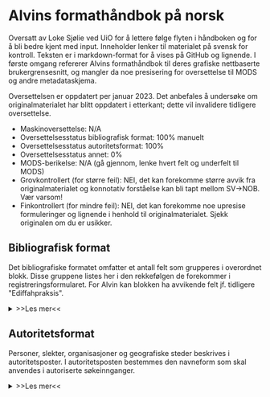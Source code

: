 # Alvins formathåndbok på norsk
Oversatt av Loke Sjølie ved UiO for å lettere følge flyten i håndboken og for å bli bedre kjent med input. Inneholder lenker til materialet på svensk for kontroll. Teksten er i markdown-format for å vises på GitHub og lignende. I første omgang refererer Alvins formathåndbok til deres grafiske nettbaserte brukergrensesnitt, og mangler da noe presisering for oversettelse til MODS og andre metadataskjema.

Oversettelsen er oppdatert per januar 2023. Det anbefales å undersøke om originalmaterialet har blitt oppdatert i etterkant; dette vil invalidere tidligere oversettelse.

- Maskinoversettelse: N/A
- Oversettelsesstatus bibliografisk format: 100% manuelt
- Oversettelsesstatus autoritetsformat: 100%
- Oversettelsesstatus annet: 0%
- MODS-berikelse: N/A (gå gjennom, lenke hvert felt og underfelt til MODS)
- Grovkontrollert (for større feil): NEI, det kan forekomme større avvik fra originalmaterialet og konnotativ forståelse kan bli tapt mellom SV->NOB. Vær varsom!
- Finkontrollert (for mindre feil): NEI, det kan forekomme noe upresise formuleringer og lignende i henhold til originalmaterialet. Sjekk originalen om du er usikker.

## Bibliografisk format
Det bibliografiske formatet omfatter et antall felt som grupperes i overordnet blokk. Disse gruppene listes her i den rekkefølgen de forekommer i registreringsformularet. For Alvin kan blokken ha avvikende felt jf. tidligere "Ediffahpraksis".

<details><summary>>>Les mer<<</summary>

  ### [Ressurstype](https://wiki.epc.ub.uu.se/display/alvininfo/Resurstyp)
  Definisjon: angir egenkaper og generell type av innhold for ressursen. Ressurstype er et obligatorisk element i Alvin, og må *alltid* velges før en ny post kan opprettes. Ressurstypen gjelder for originalversjonen av et objekt. **For digitaliserte versjoner refererer ressurstypen til den analoge originalen**.

  <details><summary>>>Les mer<<</summary>
  I Alvin anvendes det et kontrollert vokabular for å beskrive ressurstyper. Dette er hentet fra MODS:
  - Bok/manuskript (tekst): ressurs som er tekstbasert
  - Kart: kartografisk materiale, herunder to- eller tredimensjonale kart, atlas, globuser, digitale kart, og andre kartografiske objekter
  - Musikaler: trykk eller manuskript (tekst) som inneholder notert musikk
  - Lyd (audio): opptak der lyd registreres på mekanisk eller elektrisk (digital) måte slik at lyden kan spilles av, herunder musikk og tale
  - Bilde: todimensjonale bilder
  - Video: opptak av bevegende bilder, med eller uten audio
  - Gjenstand: tredimensjonelle gjenstander, enten kunstige/menneskapte (skulpturer, mynter, klær) eller naturlige
  - Programvare: elektroniske ressurser som ikke faller under noen annen ressurstype, herunder programvare, nettsider, databaser eller numeriske data
  - Blandet innhold: samlinger av ressurser som inneholder en blanding av øvrige ressurstyper

  I tillegg finnes det i Alvin en særskilt ressurstype:
  - Arkiv: består av "handlinger" som "efter hand uppkommit" hos en institusjon eller person som følge av deres virksomhet

  Attributter
  - Manuskript: en ressurs som er hånd- eller maskinskrevet
  - Samling: en post som beskriver flere ulike objekter, for eksempel en bildesamling
  </details>

  ### [Tittel / alternativ tittel](https://wiki.epc.ub.uu.se/pages/viewpage.action?pageId=27462059)
  Definisjon: ord, frase(r), tegn eller gruppe av tegn som navngir objektet eller det verk som dette inneholder. Mapping: MODS - titleInfo, MARC - 20X-24X.

  <details><summary>>>Les mer<<</summary>
    
  #### Felt - Hovedtittel
  **Hovedtittel** refererer til det foretrukne navnet på et objekt, og er navnet som normalt sett anvendes når ressursen siteres. Hovedtittel kan være hentet fra selve ressursen (tittelside, omslag, etc) eller fra andre referansekilder. Hovedtittel er et obligatorisk element i Alvin, og må *alltid* velges før en ny post kan opprettes. Tittel angis etter RDA 2.3 Tittel, RDA 6.2 Verkets tittel. Valgfri skriftform kan anvendes i Alvin. Om tittelen angis med annen skriftform enn det latinske alfabet anbefales det å lette til romanisert alternativ tittel i posten. Det er også mulig å angi en annen leseretning (visning) for høyre-til-venstre-skrift.

  Konstruerte titler: om ressursen ikke har noen tittel, og tittel ikke kan finnes i andre kilder, konstrueres en kort tittel som beskriver gjenstanden:

  1. Ressursens natur (eksempelvis kart, manuskript, dagbok, etc), **eller**
  2. Ressursens emne (eksempelvis navn på personer, institusjoner, hendelser, etc), **eller**
  3. En kombinasjon av 1 og 2

  Samme skrifttype/språk som angis som [Katalogiseringsspråk](https://wiki.epc.ub.uu.se/pages/viewpage.action?pageId=27462128) for posten skal anvendes i disse tilfellene. Dersom ressursen er av en type som normalt *ikke* bærer identifiserende informasjon, skal tittelen ikke settes i klammer og ingen note skal lages om at tittelen er konstruert. Ved særskilt ønske kan i andre tilfeller en allmenn note legges inn slik: Tittel konstruert (Titel konstruerad, Title constructed)

  For arkiv legges "arkivbildarens" (e.g. personen som har laget arkivet) navn ved, eksempelvis Georg Adlersparres arkiv.

  Titler i manuskript kan konstrueres etter modellen *Institusjon. Manuskript. Signum ((hylle)signatur) om intet annet alternativ foretrekkes.* Eksempel: Uppsala universitetsbibliotek. Handskrift. Gr. 21

  #### Felt - Undertittel
  **Undertittel** refererer til tillegg til eller nærmere definisjon av hovedtittelen. Del- og deltitler kan uttrykkes direkte i undertittelfeltet. Eksempel: Ihreska handskriftssamlingen i Uppsala universitets bibliotek (*hovedtittel*) D. 2, Kommenterande katalog (*undertittel*)

  #### Felt - Alternativ tittel
  Det er mulig å angi deler eller deltitler i feltet [Del](https://wiki.epc.ub.uu.se/display/alvininfo/Del). Foretrukket ved mer komplekse nummereringer.

  #### Attributter
  Type av alternativ tittel angis alltid:
  - Alternativ: andre alternative versjoner enn nedstående
  - Forkortet: forkortet versjon av tittelen
  - Uniform: enhetlig tittel for verk som forekommer med flere ulike titler
  - Oversatt: oversettelse eller transkripsjon av tittelen

</details>
  
### [Plassering](https://wiki.epc.ub.uu.se/display/alvininfo/Placering)
Definisjon: angir ressursens fysiske plassering (institusjon, samling, hyllesignatur). Mapping: MODS - location/physicalLocation/holdingSimple, MARC - 841-88X.

<details><summary>>>Les mer<<</summary>

  #### Felt - Avdeling/enhet
  Den institusjonen eller enheten som holder ressursen. **Velges fra en kontrollert liste i Alvin**.

  #### Felt - Samling
  Spesifikk samling som ressursen inngår i. **Velges fra en kontrollert liste i Alvin som legges opp lokalt for hver institusjon**.

  #### Felt - "Sigel" (???)
  Kode/sigel i Libris ihht [Biblioteksdatabasen](http://biblioteksdatabasen.libris.kb.se/). Velges fra en kontrollert liste i Alvins om legges opp lokalt for hver institushon. Anvendes for å angi plassering til motsvarende eksemplar om en post i Alvin lenkes til motsvarende post i Libris.

  #### Felt - Plassering
  Spesifikt lokale eller enhet der ressursen er plassert. Fritekst.

  #### Felt - Hyllesignatur (Signum)
  Hyllesignatur eller annen spesifikk kode som identifiserer eksemplaret av ressursen.

  #### Felt - Tidligere hyllesignatur
  Se felt for hyllesignatur. Dette er for tidligere slike. Om flere tidligere signaturer finnes angis disse med kommategn mellom; Copernicana 1, Gr. 21.

  #### Note (anmerkning)
  Ytterlige opplysninger om eksemplaret som ikke rommes i øvrige felt.
</details>

### [Språk](https://wiki.epc.ub.uu.se/pages/viewpage.action?pageId=27462120)
Definisjon: språket for innholdet (teksten) i ressursen. Mapping: MODS - language, MARC - 008 35-37, 041.

<details><summary>>>Les mer<<</summary>
Velges fra en kontrollert liste i Alvin som bygger på koder for språk, som sett i Library of Congress MARC code list for languages, som i sin tur baseres på ISO 639-2 (Codes for the representation on Names of Languages, Part 2 : Alpha-3 Code). Libris-definerte tillegg gjelder for urdansk, lavtysk, og ursvensk (se Alvin ved behov).

Flere språk kan angis om ressursen inneholder tekst på flere språk.

For ikke-språklig materale finnes det en særskilt kode (zxx), denne **anvendes normalt sett ikke i Alvin**. Lag en språknote (i notefeltet med type "språk") om den redegjør for noe som ikke fremgår av språkkodene.
</details>

### [Katalogiseringsspråk](https://wiki.epc.ub.uu.se/pages/viewpage.action?pageId=27462128)
Definisjon: språket som anvendes for å beskrive ressursen i katalogposten *i Alvin* (herunder konstruerte titler, noter, beskrivelser o.l.). Mapping: MODS - recordInfo/languageOfCataloging, MARC - 040b.

<details><summary>>>Les mer<<</summary>
  
  Velges fra en kontrollert liste i Alvin som bygger på koder for språk, som sett i Library of Congress MARC code list for languages, som i sin tur baseres på ISO 639-2 (Codes for the representation on Names of Languages, Part 2 : Alpha-3 Code). Libris-definerte tillegg gjelder for urdansk, lavtysk, og ursvensk (se Alvin ved behov).

  Katalogiseringsspråk kan anvendes for å identifisere poster med beskrivelser på ulike språk i "tilpassede" grensesnitt til Alvin.
</details>

### [Person](https://wiki.epc.ub.uu.se/display/alvininfo/Person)
Definisjon: En person som på noe vis er assosiert med ressursen. Mapping: MODS - name/@type="personal", MARC - 100, 700

<details><summary>>>Les mer<<</summary>

  #### Felt - Navn
  Definisjon: en person som på noe vis er assosiert med ressursen. Mapping: MODS - name/@type="personal", MARC - 100, 700.

  Velges fra autoritetsposter i Alvin ved å begynne å skrive navnet i feltet. Velg da riktig person. Dersom personen mangler autoritetspost **må den først legges inn** i Alvin.

  #### Felt - Rolle
  Definisjon: relasjonen (rollen personen har/hadde) mellom personen og ressursen. Mapping: MODS - name/role, MARC - 100e, 700e.

  Velges fra en kontrollert liste i Alvin som hovedsakelig er hentet fra Library of Congress MARC Code List for Relators. Én person kan gis flere roller, og hver person må ha minst én rolle. Dersom spesifikk rolle er utilgjengelig, velges rollen "annen" (SV: "annan").
</details>

### [Organisasjon](https://wiki.epc.ub.uu.se/display/alvininfo/Organisation)
Definisjon: en organisasjon (institusjon) som på ett eller annet vis er assosiert med ressursen. Mapping: MODS - name/@type="corporate", MARC - 110, 710.

<details><summary>>>Les mer<<</summary>

  #### Felt - Navn
  Definisjon: Navnet på en organisasjon (institusjon). Mapping: MODS - name/@type="corporate", MARC - 110, 710.

  Velges fra autoritetsposter i Alvin ved å begynne å skrive navnet i felt. Velg da riktig organisasjon. Dersom organisasjonen mangler autoritetspost **må den først legges inn** i Alvin.

  #### Felt - Rolle
  Definisjon: rollen organisasjonen innehar i relasjon til ressursen. Mapping: MODS - name/role, MARC - 110e, 710e.

  Velges fra en kontrollert liste i Alvin som hovedsakelig er hentet fra Library of Congress MARC Code List for Relators. Én organisasjon kan gis flere roller, og hver organisasjon må ha minst én rolle. Dersom spesifikk rolle er utilgjengelig, velges rollen "annen" (SV: "annan").
</details>

### [Matematiske data (kart)](https://wiki.epc.ub.uu.se/display/alvininfo/Matematiska+data)
Definisjon: matematiske data assosiert med kartografisk materiale. Mapping: MODS - subject/cartographics, MARC - 255.

<details><summary>>>Les mer<<</summary>
  
  #### Felt - Skala
  Definisjon: informasjon om skala, forholdet mellom den reelle størrelsen og en representasjon av denne. Mapping: MODS - subject/cartographics/scale, MARC - 255a.

  Angis som numerisk skala uttrykt som et størrelsesforhold (e.g. 1:2). Dersom skalaen ikke finnes oppgis "ubestembar skala" (SV: "obestämbar skala"). Dersom det er flere enn to skalaer oppgis "varierende skala".

  Dersom eksakt skala mangler, men skalalinjal finnes, så skal skalalinjalen oppgis slik: Skalalinjal (SV: skalstock), eventuelt med dennes benevning i parantes: X måleenheter (dvs. hele linjalen) = Y cm. Regn også ut og oppgi skalaen numerisk. Eksempel 1: [ca 1:800 000] : skalalinjal (Schala miliarium): 4 svenske mil = 5,2 cm. Eksempel 2: ca 1:63 360, ubestembar skala eller 1:500 000.

  #### Felt - Projeksjon
  Definisjon: informasjon om projeksjon, metoden som er brukt for å representere utsiden av en sfære eller en annen form. Mapping: MODS - subject/cartographics/projection, MARC - 255b.

  Oppgi projeksjon dersom dette er å se på objektet. Ta også med fraser som i kilden beskriver meridianer, parallellsirkler og/eller ellipser. Eksempel: avstandsriktig kjeglesnitt eller Gauss-projeksjon.

  #### Felt - Koordinater
  Definisjon: informasjon om geografiske koordinater som omfattes av ressursen. Mapping: MODS - subject/cartographics/coordinates, MARC - 255c.

  Koordinatene oppgis i følgende ordning: vestligste lengdegrad - østligste lengdegrad / nordligste breddegrad - sørligste breddegrad. Exempel: Ø 15°02'-Ø 15°12'/ N 57°45'-N 57°41'.
</details>

### Felt spesifikt for musikalske verk
<details><summary>>>Les mer<<</summary>

  ### [Toneart (musikalske verk)](https://wiki.epc.ub.uu.se/display/alvininfo/Tonart)
  Definisjon: toneart for musikalske verk. Mapping: MARC - 240r, 384.


  Feltet kan anvendes for å fullbyrde eller presisere de tonehøyderelasjonene som etablerer det musikalske verkets eller uttrykkets spesifikke toneart som tonalt sentrum. Posten kan anvendes for å skille ellers likelydende verk- eller uttrykkstitler.

  Velges fra en kontrollert liste i Alvin. Eksempel: A-dur. Se den svenske siden for mer informasjon (tabell).

  ### [Medium (musikalske verk)](https://wiki.epc.ub.uu.se/pages/viewpage.action?pageId=27462350)
  Definisjon: medium for framføring av musikalske verk. Mapping: MARC - 240m, 382.

  Feltet kan anvendes for å fullbyrde eller presisere det medium (stemme, instrument) som et musikast verk eller uttrykk er skrevet for eller oppført av. Posten kan anvendes for å skille ellers likelydende verk- eller uttrykkstitler.

  Velges fra en kontrollert liste i Alvin. Eksempel: trombone. Se den svenske siden for mer informasjon (tabell).
</details>

### [Opprinnelsesinformasjon](https://wiki.epc.ub.uu.se/display/alvininfo/Tillkomstinformation)
Definisjon: informasjon om ressursens tilblivelse, herunder plass, utgiver og dato tilkoblet ressursen. Fra Alvin-prat 26.01.2023 *Created* og *published* differensieres ikke i Alvin per i dag. Mapping: MODS - originInfo, MARC - 25X-28X.

<details><summary>>>Les mer<<</summary>

  #### Felt - Utgave/opplag
  Definisjon: informasjon som identifiserer ulike versjoner av ressursen. Mapping: MODS - originInfo/edition, MARC - 250.

  Gjengi utgaveinformasjonen slik den forekommer i ressursen. Eksempel: 2. oppl., 3rd edition, Ny utgave

  #### Felt - År/dato
  Definisjon: år eller dato da ressursen ble skapt eller publisert. Mapping: MODS - originInfo/dateIssued, alternativt originInfo/dateCreated (samme felt i Alvin), MARC - 260c, 008 07-10, 11-14. OBS: MARC 264.

  Feltet er inndelt i delfelt for år, måned og dag. Kun tall kan oppgis i disse. Ved behov for "Før Kristus" (negative år), trykk på minussymbolet før feltet (-). Det er også mulig å oppgi et datospenn (fra-til). I tillegg finnes fritekstfiltet Vises som. Her er det mulig å presisere usikre dato eller annen informasjon som må uttrykkes med andre tegn enn tall.

  Eksempel: trolig senere halvdel av 1500-tallet eller 1713? Her ligger "senere halvdel av 1500-tallet" inne som 1551-1599 og "1713?" som 1713. I posten kommer teksten fra Vises som til å vises, samtidig som årstallene blir søkbare som sifre.

  #### Felt - Land
  Definisjon: land der ressursen ble lagd eller publisert. Mapping: MODS - originInfor/place, MARC - 008 15-17.

  Aktuelle land velges fra en kontrollert liste i Alvin med koder for land og autonome områder bestående av to eller tre tegn, se LC MARC Code List for Countries. Historiske land legges *suksessivt* inn i Alvin som et komplement til eksisterende land og velges deretter. Lenken til historiske land fungerer ikke pr 19.01.2023.

  #### Felt - Plass/sted
  Definisjon: plass/sted der ressursen ble lagd eller publisert. Mapping: MODS - originInfo/place, MARC - 260a. OBS: MARC 264.

  Kobles til autoritetsposter for steder i Alvin. Dersom det aktuelle stedet ikke finnes i Alvin må den først registreres før kobling kan gjøres. Det er også mulig å oppgi at plass/sted er usikker.

  #### Felt - Forlag
  Definisjon: navnet på den som har publisert, utgitt, trykt eller distribuert ressursen. Mapping: MODS - originInfo/publisher, MARC - 260b (for eldre trykk 260a, etter svensk? praksis). OBS: MARC 264.

  Her også avtrykk (eldre trykk).
</details>

### [Øvrige år/dato](https://wiki.epc.ub.uu.se/pages/viewpage.action?pageId=27462174)
Definisjon: informasjon om andre datoer enn de som er koblede til ressursens herkomst. Mapping: MODS - originInfo/dateOther, MARC - 046.

<details><summary>>>Les mer<<</summary>
  Feltet er inndelt på samme måte som [Opprinnelsesinformasjon-År/dato](####Felt---År/dato), men feltet Vises som er erstattet av Note (anmerkning). I dette feltet er det mulig å nærmere beskrive usikker dato eller annen informasjon.

  #### Øvrige år/dato-attributter
  Se følgende:

  - Bruksperiode (MODS-import: period_of_use)
  - Bestemmelsesår (MODS-import: determination_year)
  - Dato for digitisering (MODS-import: date_of_digitisation)
  - Dato for utgravning (arkaeologi) (MODS-import: excavation_date)
  - Ervervingsdato (MODS-import: acquisition_date)
  - Inventardato (MODS-import: inventory_date)
  - Årstall på objekt (MODS-import: date_on_object)
  - Konserveringshistorikk (MODS-import: conservation_history)
  - Utlån (MODS-import: on_loan)
</details>

### [Fysisk beskrivelse](https://wiki.epc.ub.uu.se/display/alvininfo/Fysisk+beskrivning)
Definisjon: beskriver ressursens fysiske attributt(er). Mapping: MODS - physicalDescription, MARC - 007, 3XX.

<details><summary>>>Les mer<<</summary>

  #### Felt - Format
  Definisjon: beskriver ressursens fysiske format og digital versjon av denne. Mapping: MODS - physicalDescription/form, MARC - 007.

  Verdiene *Ikke digitalt* eller *Digitalt* oppgis alltid etter følgende.

  ###### Objekter som finnes i fysisk form
  Normaltilfellet er at en digitaliserer fysiske objekter (lager en digital faksimile av objektet). I slike tilfeller beskriver metadataposten *fortsatt det fysiske objektet*, og ikke de digitale faksimilene. Dette oppgis ved verdien *Ikke digitalt*. De digitale filene er kopier av eksemplaret som beskrives i posten. For å angi at det fysiske eksemplaret er tilgjengelig i digitalisert form settes *Digitalt*. Deretter, dersom det er kjent og korrekt, settes Digital opprinnelse ("Digital ursprung") enten for originalen eller sekundært. Dersom ingen digital faksimile eksisterer velges kun "Ikke digitalt".

  ###### Objekter som kun er digitale
  Der det ikke finnes et fysisk format av eksemplaret som beskrives i metadataposten oppgis **ikke** *Ikke digitalt* under Fysisk beskrivelse. Det man da beskriver er digitale filer. Dette er inntil videre ikke normen i Alvin. Herunder: foto tatt med digitalkamera, en database, eller en e-post. Her oppgis kun *Digital* med tillegget *Skapt digitalt*.

  ###### Samlinger
  For en samlingspost som en bildesamling eller et arkiv settes format til *Ikke digitalt* dersom den inneholder fysiske objekt(er), og *Digitalt* om den inneholder digitale objekt(er). For et fysisk arkiv der man tilfører digitalisert materiale angis *Ikke digitalt* samt *Digitalt, digitalisert fra originalen*. Ettersom man ikke beskriver hvert objekt i arkivet for seg legges denne anmerkelsen på overordnet nivå.

  Merk: at man velger *Digitalt* som format for en samlingspost betyr derfor ikke at hele samlingen eller arkivet er digitalt, eller at det ikke er fysisk. Hvilke deler som er digitaliserte kan ved behov presiseres under [Noter](https://wiki.epc.ub.uu.se/pages/viewpage.action?pageId=27462438). Et arkiv som bare består av e-poster skal derimot kun være *Digitalt*, selv om de digitale faksimilene ikke er opplastet i Alvin.

  #### Felt - Digital opprinnelse (Digitalt ursprung)
  Definisjon: beskriver hvordan ressursens digitale form ble skapt. Mapping: MODS - physicalDescription/digitalOrigin, MARC - 007.

  Feltet er kun synlig dersom felt for format har verdien Digitalt, og bør alltid velges dersom ressursen finnes i digitalt format. Velges fra en kontrollert liste i Alvin som er hentet fra [MODS](http://www.loc.gov/standards/mods/userguide/physicaldescription.html#digitalorigin).

  #### Felt - Teknikk
  Definisjon: beskriver den teknikken som anvendes for å fremstille ressursen. Mapping: MODS - physicalDescription/note, MARC - 340d.

  Velges fra et kontrollert vokabular i Alvin. Se siden på svensk for utvidet beskrivelse og tabell med fremstillingsmåter.

  **Alternativ**: teknikk kan også oppgis som Emneord med Type form/genre.

  ### Felt - Materiale
  Definisjon: beskriver materialet som anvendes som bygger opp eller fremstiller ressursen. Mapping: MODS - physicalDescription/note, MARC - 340d.

  Velges fra et kontrollert vokabular i Alvin koblet til ulike ressurstyper. Se siden på svensk for utvidet beskrivelse og tabell med materialer. Eksempel: pergament, eik.

  **Alternativ**: for en mer utførlig beskrivelse av et manuskripts underlag kan Øvrig fysisk beskrivelse med Type underlag anvendes.
</details>

### [Øvrig fysisk beskrivelse](https://wiki.epc.ub.uu.se/pages/viewpage.action?pageId=27462515)
Definisjon: noter relatert til den fysiske beskrivelsen av ressursen som ikke direkte kan legges inn i feltet over. Mapping: MODS - physicalDescription/note.

<details><summary>>>Les mer<<</summary>

  #### Felt - note
  Definisjon: noter relatert til den fysiske beskrivelsen av ressursen. Mapping: som over.

  Feltet repeteres for hver note. Om ingen spesifikk Type kan angis kan Type være tom.

  Attributt: type (Typ). Identifiserer hvilken type av note som lages. Velges fra en kontrollert liste i Alvin. Se siden på svensk for utdypende forklaring.

</details>

### [Manuskriptsbeskrivelse](https://wiki.epc.ub.uu.se/display/alvininfo/Handskriftsbeskrivning)
Definisjon: En samlet gruppe med spesifikke felt for å beskrive håndskriftressurser. Mapping: **TEI** - felt hentet fra Manuskriptbeskrivelse

<details><summary>>>Les mer<<</summary>

  #### Felt - Locus
  Definisjon: Definerer en plassering i en manuskriptressurs eller del av en manuskriptressurs, vanligvis som en sekvens av folioreferanser. Mapping: TEI - locus.

  Brukes først og fremst til å spesifisere delene i de ulike komponentene i manuskriptet. Lokus skal alltid angis for hver komponent i en manuskriptbeskrivelse da den identifiserer den respektive delen. I feltet kan folioen angis som et område fra / til. Disse feltene tilsvarer fra- og til-attributtene i locus-elementet til TEI.

  Eksempel: 1r – 25v

  Normalt legges informasjonen inn i Fritekstfeltet som vises som standard i visningsgrensesnittet for bedre lesbarhet. Det er også mulig å legge inn kun informasjon/posten/utsagn (uppgiften?) i dette feltet. Dette feltet tilsvarer selve locus-elementet i TEI.

  Eksempel: ff. 1r-25v

  Tilsvarende eksempel i TEI-koding:

  <\locus from="1r" to="25v">ff. 1r-25v<\/locus>
  
  #### Felt - Incipit (innledende ord)

  Definisjon: åpningsordene i et manuskript eller en av dets deler. Mapping: TEI - incipit.


  #### Felt - Eksplisitt (avslutningsord)

  Definisjon: utsagn på slutten av teksten til et manuskript eller på slutten av en av delene, som indikerer konklusjonen. Mapping: TEI - explicit.
  
  #### Felt - Rubric (rubrikk, begynnelsen av tekstdelen)

  Definisjon: teksten i en rubrikk eller rubrikk knyttet til en bestemt del av et manuskript, dvs. en rekke ord som signaliserer begynnelsen av en tekstdel, ofte med informasjon om forfatteren og tittelen, som på en eller annen måte er forskjellig fra selve teksten, vanligvis med rødt blekk, eller ved bruk av forskjellige størrelser eller typer skrift som visuelt skiller en. Mapping: TEI - rubric.
  
  #### Felt - Endelig rubrikk (slutten av tekstdel)

  Definisjon: teksten til en rubrikk eller rubrikk knyttet til en bestemt del av et manuskript, dvs. en rekke ord som signaliserer slutten på en tekstdel, ofte med informasjon om forfatteren og tittelen, som på en eller annen måte skiller seg ut fra selve teksten, vanligvis med rødt blekk, eller ved bruk av forskjellige størrelser eller typer skrift som visuelt skiller seg ut. Mapping: TEI - finalRubric.


  #### Felt - Skrift

  Definisjon: skrifttype eller den dominerende skrifttypen som brukes i et manuskript eller en samling av manuskripter. Mapping: TEI - scriptDesc.

  Eksempel: tidlig gotisk skrift med marginalendringer i karolingisk minuskel.


  #### Felt - Kollasjon

  Definisjon: beskrivelse av måten bladene eller bifoliaen (et pergament brettet i to for å danne to blader) til et manuskript er fysisk ordnet. Mapping: TEI - collation.

  Eksempel: 12 quires: I: 2 (ff. 1-2); II: 8 (ff. 3-10); III: 8 (ff. 11-18); IV: 8 (ff. 19-26); V: 8 (ff. 27-34); VI: 8 (ff. 35-42); VIII: 8 (ff. 43-50); VIII: 8 (ff. 51-58); IX: 7 (ff. 59-65, f. 61 is added); X: 8 (ff. 66-73); XI: 8 (ff. 74-81); XII: 8 (ff. 82-89).


  #### Felt - Foliering

  Definisjon: Nummerering av blader i et manuskript. Mapping: TEI - foliation.

  Eksempel: Foliert fortløpende 1-92 (ff. 1-2 og 89 er pergamentflueblad, ff. 90-92 er papirblad lagt til senere) med blyant i øvre høyre hjørne av den moderne katalogisten.


  #### Felt - Kolonner / rader

  Definisjon: angir antall kolonner og rader på arket. Mapping: TEI - layout/@columns, @writtenLines.

  Tilsvarer kolonnene og writtenLines-attributtene i TEI-elementoppsettet. Her legges kun inn tall. En mer detaljert eller mer kompleks beskrivelse av layouten til manuskriptet er gitt i Annen fysisk beskrivelse med Layout-typen.
</details>

### [Mynt](https://wiki.epc.ub.uu.se/display/alvininfo/Mynt)
Definisjon: felt spesifikt for å beskrive mynt(er). Hentet fra den tidligere Myntdatabasen.

<details><summary>>>Les mer<<</summary>

#### Felt - Valør
Angis med siffer + valuta. Eksempel: 1 daler sølvmynt.

#### Felt - Randtype
Kontrollert vokabular i Alvin. Se siden på svensk for tabell og utvidet informasjon.

#### Felt - "Stampställning" (Stempelstilling?)
Kontrollert vokabular i Alvin. Se siden på svensk for tabell og utvidet informasjon.

#### Felt - Forfatning
Kontrollert vokabular i Alvin. Se siden på svensk for tabell og utvidet informasjon.

</details>

### [Abstrakt/beskrivelse](https://wiki.epc.ub.uu.se/pages/viewpage.action?pageId=27462267)
Definisjon: en beskrivelse eller sammenfatning av ressursens innhold. Mapping: MODS - abstract, MARC - 520.

<details><summary>>>Les mer<<</summary>

  Beskrivelsen skrives på samme språk som katalogiseringsspråket for posten. Ved behov kan flere abstrakter/beskrivelser legges inn i samme post, da også på ulike språk.

  #### Alternativ
  - En strukturert innholdsfortegnelse over inngående deler i en hoved-/samlingspost kan oppgis i feltet [Innhold](https://wiki.epc.ub.uu.se/pages/viewpage.action?pageId=27462272).

</details>

### [Transkripsjon](https://wiki.epc.ub.uu.se/display/alvininfo/Transkription)

Definisjon: transkripsjon av tekst eller tall i objektet. Mapping: TEI - body.

### [Innhold](https://wiki.epc.ub.uu.se/pages/viewpage.action?pageId=27462272)

Definisjon: en strukturert innholdsfortegnelse over ressursens innhold. Mapping: MODS - tableOfContents, MARC - 505.

<details><summary>>>Les mer<<</summary>

  Kan anvendes for å inkludere en fortegnelse over inngående titler/deler i en hoved-/samlingspost istedenfor å lage separate delposter for hver del. Minst tittel og eventuelt opphav med mer oppgis for de kapitler, artikler, deler eller separate verk som inngår i den beskrevne ressursen.

  Eksempel: Culture at home -- Culture and the global -- Global youth -- Global music -- Territories of global globalization. 

  #### Alternativ
  - Innholdsanmerkninger av beskrivende karakter inngår i feltet Abstrakt.

  - Lag separate delposter for hver inngående del og koble disse delene til hoved-/samlingsposten i feltet *Relaterte poster* i Alvin med typen *Inngår i*.

</details>

### [Litteratur](https://wiki.epc.ub.uu.se/display/alvininfo/Litteratur)

Definisjon: et overordnet felt for referanser til litteratur som baseres på, handler om eller er av særskilt verdi for den beskrevne ressursen. Mapping: EAD - bibliography, TEI - bibl.

<details><summary>>>Les mer<<</summary>

  Hentet fra EAD/TEI. Anvendes først og fremt for arkiv- og manuskriptsressurser. Direkte motpart savnes i MODS/MARC. Feltet kan anvendes for å fortegne referanser til ulike typer relevant litteratur i fritekstformat.

  #### Alternativ
  - For bibliografiske referanser til ressursen kan Anmerkning av typen Sitering brukes istedenfor.
  
  - Det er også mulig å legge inn selve referansene i strukturert form som egne poster i Alvin og anvende Relaterte poster i Alvin med typen Refereres av samt Del-poster for å koble ressursen til referansen.

</details>

### [Noter](https://wiki.epc.ub.uu.se/pages/viewpage.action?pageId=27462438)
Definisjon: generell tekstinformasjon relatert til ressursen som ikke kan oppgis i andre felt. Mapping: MODS - note, MARC - 5XX.

<details><summary>>>Les mer<<</summary>

  #### Attributter
  - Type - identifiserer hvilken type note som oppgis. Velges fra en kontrollert liste i Alvin som bygger på MODS, MARC og EAD, pluss noen tillegg for mynt. Se tabell på den svenske siden for mer informasjon.

  #### Notefelt i MARC med egne felt i Alvin
  - MARC 505 till Innehåll
  - MARC 506 till Åtkomstvillkor
  - MARC 563 till Bokband

</details>

### [Relaterte poster i Alvin](https://wiki.epc.ub.uu.se/display/alvininfo/Relaterade+poster+i+Alvin)
Definisjon: en lenke til en annen post i Alvin. Mapping: MODS - relatedItem, MARC - 70X-75X, 76X-78X, 80X-83X, 841-88X. **For lenker til ressurser utenfor Alvin: se feltet Eksterne lenker (neste)**.

<details><summary>>>Les mer<<</summary>

  #### Felt - Tittel
  Mapping: MODS - titleInfo, MARC - 20X-24X.

  Søk opp posten som skal lenkes ved å begynne å skrive inn tittelen i feltet. Velg da riktig tittel.

  ##### Attributt - Del
  Mapping: MODS - part

  Kan brukes for å oppgi en spesifikk fysisk del i den relaterte posten. Anvendes framfor alt for bibliografiske referanser til andre poster i Alvin.

  #### Felt - Nummer
  Definisjon: nummerering eller annen betegnelse for den aktuelle delen. Kan også inneholde tekstinformasjon. Mapping: MODS - part/detail/.

  Eksempel: 2, Del 2, eller Del 2: Bibliografi.

  #### Felt - Omfang
  Definisjon: omfanget av den aktuelle delen, for eksempel sidetall. Kan angis som intervall (eks. 2-5). Mapping: MODS - part/extent/.

  ##### Attributt - Type
  Velges fra et kontrollert vokabular i Alvin. Se siden på svensk for tabell.

</details>

### [Eksterne lenker](https://wiki.epc.ub.uu.se/pages/viewpage.action?pageId=27462285)
Definisjon: en URL til en ekstern ressurs av varig karakter utenfor Alvin. For lenker til andre poster i Alvin skal Relaterte poster i Alvin brukes istedenfor (se over). Mapping: MODS - location/url, MARC - 856.

<details><summary>>>Les mer<<</summary>

  #### Felt - URL
  Mapping: MODS - location/url, MARC - 856u.

  En fullstendig URL. Eksempel: http://www.uu.se.

  #### Felt - Beskrivelse
  Mapping: MODS - location/url/@displaylabel, MARC - 856y.

  En fritekstbeskrivelse av lenken som er interagerbar. Bør alltid oppgis. Eksempel: Uppsala universitet.

  ##### Attributt - Type
  Type relasjon. Velges fra et kontrollert vokabular i Alvin. Se siden på svensk for tabell.

</details>

### [Dokumenttype / Objektkategori / Handlingstype](https://wiki.epc.ub.uu.se/pages/viewpage.action?pageId=27462397)
Definisjon: termer som betegner en kategori som kjennetegner en viss stil, form eller innhold. Mapping: MODS - genre, MARC - 007, 008.

<details><summary>>>Les mer<<</summary>

  En mer spesifikk kategorisering av ressursens innhold er [Ressurstype](#ressurstype). Ukontrollerte termer eller termer som ikke finnes i listene legges i feltet Emneord (se neste) med typen genre/form.

  Velges fra kontrollerte lister i Alvin som baserer seg på den generelle [MARC Genre Term List](http://www.loc.gov/standards/valuelist/marcgt.html) og lister fra diverse eldre svenske databaser.

  Rubrikk og alternativ for feltet er koblet til ressurstype i Alvin.

  #### Bok/manuskript
  Rubrikk: dokumenttype. Eksempel: avhandling, bibliografi, brev eller tidsskrift.

  #### Arkiv
  Rubrikk: handlingstype. Eksempel: notater, dagbøker, fotografier eller manuskript. Listen hentes fra den tidligere databasen Ediffah.

  #### Øvrige ressurstyper
  Rubrikk: objektkategori. Eksempel: fotografi (bilde), mynt (formål), eller tale (lydinnspilling).

  Se siden på svensk for utfyllende tabell.

</details>

### [Emneord](https://wiki.epc.ub.uu.se/pages/viewpage.action?pageId=27462502)
Definisjon: en term eller frase som beskriver de primære emnene en ressurs handler om. Mapping: MODS - subject, MARC - 6XX.

<details><summary>>>Les mer<<</summary>

  #### Felt - Nøkkelord
  Oppgi termen og koble til type og motsvarende *schema*. For ukontrollerte emneord oppgis intet *schema*.

  ##### Attributt - Schema
  Oppgir emneordsskjema. Tilgjengelige alternativ er [Humord](https://data.ub.uio.no/skosmos/humord/nb/), [ICSH](http://id.loc.gov/authorities/subjects.html), [LoB](http://www.ligatus.org.uk/lob/), [NAD](https://sok.riksarkivet.se/nad), [SAO](http://www.kb.se/katalogisering/Svenska-amnesord/) og [TGM2](http://www.kb.se/katalogisering/Svenska-amnesord/genrer-form/tesaurus/).

  ##### Attributt - Type
  Identifiserer hvilken type emneord som oppgis.

  Se også [retningslinjer for indeksering med svenske emneord](http://www.kb.se/dokument/Verktygsladan/Svenska%20%C3%A4mnesord/Riktlinjer/Riktlinjer%20SAO.pdf). Se siden på svensk for utfyllende tabell.

</details>

### [Klassifikasjon](https://wiki.epc.ub.uu.se/display/alvininfo/Klassifikation)
Definisjon: en betegnelse som viser emnet for en ressurs ved å anvende et formelt system for koding og organisering av ressurser etter fagområder. Mapping: MODS - classification, MARC - 01X-09X.

<details><summary>>>Les mer<<</summary>

  #### Felt - Klassifikasjon
  Skriv inn koden og koble til det tilsvarende skjemaet.

  Eksempel: Oa (kssb)

  ##### Attributt - Schema
  Klassifikasjonsskjema. Mulige alternativ er [DDK](http://www.kb.se/katalogisering/klassifikation/DDK/), [KSSB (SAB)](http://www.kb.se/katalogisering/Klassifikation/SAB/) og [Iconclass](http://www.iconclass.nl/home).

</details>

### [Del](https://wiki.epc.ub.uu.se/display/alvininfo/Del)
Definisjon: kan anvendes for å oppgi spesifikk fysisk del av ressursen. Delposten blir vist direkte etter tittelinformasjon i visningsgrensesnittet. Mapping: MODS - part.

<details><summary>>>Les mer<<</summary>

  #### Felt - Nummer
  Nummerering eller annen betegnelse for den aktuelle delen. Kan også inneholde tekstinformasjon. Eksempel: 2, Del 2 eller Del 2: Bibliografi. Mapping: MODS - part/detail/.

  #### Felt - Omfang
  Definisjon: omfanget av den aktuelle delen, for eksempel sidetall. Kan angis som intervall (eks. 2-5). Mapping: MODS - part/extent/.

  ##### Attributt - Type
  Type av del. Velges fra et kontrollert vokabular i Alvin. Se siden på svensk for tabell.

  #### Alternativ
  Delinformasjon kan også oppgis i ustrukturert form rett i [Undertittel-feltet i Tittel](#felt---undertittel).

  Kommentar om parsing av MODS: Man kan ha flera part-element som då bildar en lista i posten, men i varje del hämtas bara första detail och första extent om det finns mer än en.

</details>

### [Tilgjengelighet](https://wiki.epc.ub.uu.se/pages/viewpage.action?pageId=27462339)
Definisjon: informasjon om spesifikke lokale restriksjoner, regler eller spesielle prosedyrer pålagt av en arkivinstitusjon, giver, rettslig organ eller annen myndighet angående ressursen. Mapping: EAD - userestrict.

<details><summary>>>Les mer<<</summary>

  Anvendes først og fremst for arkivressurser. Disse begrensningene kan også være relaterte til reproduksjon, publisering eller sitering av den beskrevne ressursen etter at tilgang til ressursen er bevilget. Eksempel: Fram til 2027 er tillatelse til å kopiere materiale fra denne samlingen begrenset på forespørsel fra giveren.

  #### Alternativ
  For generelle begrensninger gjennom opphavsrett anvendes Tilgangsvilkår.

</details>

### [Tilgangsvilkår](https://wiki.epc.ub.uu.se/pages/viewpage.action?pageId=27462335)
Definisjon: informasjon om restriksjoner som gjelder for tilgang til en ressurs. Mapping: MODS - accessCondition, MARC - 506.

Anvendes on fri tilgang til ressursen ikke kan gis digitalt og/eller fysisk på grunnlag av opphavsrett eller andre juridiske bestemmelser.

<details><summary>>>Les mer<<</summary>

  #### Alternativ
  - Spesifikke, lokale tilgangsbegrensninger av en ressurs kan oppgis i Tilgjengelighet (over).

</details>

### [Bokbind](https://wiki.epc.ub.uu.se/display/alvininfo/Bokband)
Definisjon: beskriver ressursens nåværende og/eller tidligere innbinding samt disses dekor. Mapping: TEI - bindingDesc, MARC - 563.

<details><summary>>>Les mer<<</summary>

  Anvendes først og fremst for manuskriptressurser, eldre trykk eller andre spesialsamlinger. Se også [Bokbandsregistrering](https://wiki.epc.ub.uu.se/display/alvininfo/Bokbandsregistrering)(SV) for detaljerte beskrivelser.

  #### Felt - Bind
  Mapping: TEI - bindingDesc, MARC - 563.

  Beskriver ressursens nåværende og/eller tidligere innbinding.

  #### Felt - Dekor
  Mapping: TEI - decoNote.

  Beskriver et dekorativt komponent eller en homogen klasse av slike komponenter ihht bindets utseende.

</details>

### [Dekor](https://wiki.epc.ub.uu.se/display/alvininfo/Dekor)
Definisjon: beskriver et dekorativt komponent eller en homogen klasse av slike komponenter ihht bindets utseende. Anvendes først og fremst for manuskriptressurser, eldre trykk eller andre spesialsamlinger. Mapping: TEI - decoNote.

### [Publiseringsinformasjon](https://wiki.epc.ub.uu.se/display/alvininfo/Publiceringsinformation)
Definisjon: administrativ informasjon om postens eier(e) og tilgjengelighet. Kun synlig for innloggede administratorer. Mapping: MODS - recordInfo, MARC - 040, 008/00-05, 005.

<details><summary>>>Les mer<<</summary>

  #### Felt - Eier
  Institusjon som eier posten i Alvin. Oppgis fra en kontrollert liste koblet til innlogging.
  
  #### Felt - Tilgjengelig fra
  Dato og tid når posten publiseres. Kan tas bort ved å avpublisere den, alternativt legges til ved å publisere en upublisert post.

  #### Felt - Tilgjengelig til
  Dato og tid for når en publisert post ikke lenger skal være tilgjengelig. Anvendes normalt sett ikke.

</details>

### [Identifikatorer, generelle](https://wiki.epc.ub.uu.se/pages/viewpage.action?pageId=27462304)
Definisjon: unike standardtall eller koder som anvendes globalt eller i andre systemer enn Alvin for å identifisere ressursen, eksempelvis ISBN, ISSN, Libris-ID eller DOI. Mapping: MODS - identifier, MARC - 010, 020, 022, 024, 028, 037, 856.

<details><summary>>>Les mer<<</summary>

  #### URN:NBN
  I Alvin skapes det automatisk en unik, varig identifikator i form av et URN:NBN gjennom Kungliga Biblioteket. Når man forsyner en elektronisk ressurs med URN gjør man det enklere og sikrere å identifisere og gjenfinne ressursen. Et URN endres ikke når en ressurs flyttes til en annen adresse. Det gjør derimot en URL. URN skal ikke byttes ut enn så lenge innholdet i en ressurs ikke endres. Man får heller ikke gi et tidligere brukt URN til en annen ressurs. URN:NBN i Alvin har strukturen urn:nbn:se:alvin:portal:record-[database-ID], eksempelvis urn:nbn:se:alvin:portal:record-80363.

  ##### Attributt - Type
  Type angis alltid. Se siden på svensk for kontrollert vokabular.

</details>

### [Identifikatorer, lokale](https://wiki.epc.ub.uu.se/pages/viewpage.action?pageId=27462311)
Definisjon: nummer eller koder som anvendes lokalt for å identifisere ressursen, eksempelvis adgangsnummer eller inventarnummer. Mapping: MODS - identifier, MARC - 024 + 2.

<details><summary>>>Les mer<<</summary>

  #### Lokal Alvin-ID

  Alle Alvin-poster får en unik Alvin-ID automatisk i formen alvin-record:[database-ID], eksempelvis alvin-record:80363. 

  ##### Attributt - Type
  Type angis alltid. Lokale lister legges inn for hver institusjon i Alvin.

  #### Alternativ
  - For identifikatorer som identifiserer ressursen globalt skal Identifikatorer, generelle anvendes.
  - Hyllesignatur legges i Plassering/Signum.
  
</details>

### [Verkslisensiering](https://wiki.epc.ub.uu.se/display/alvininfo/Licensiering+av+verket)
Definisjon: lisensinformasjon for digitale verk som publiseres i Alvin. Mapping: ingen. Bruk tilgangsvilkår for MODS/MARC.

</details>

## Autoritetsformat

  Personer, slekter, organisasjoner og geografiske steder beskrives i autoritetsposter. I autoritetsposten bestemmes den navneform som skal anvendes i autoriserte søkeinnganger.

<details><summary>>>Les mer<<</summary>

### [Personnavn inkl. slektsnavn](https://wiki.epc.ub.uu.se/pages/viewpage.action?pageId=27462563)
Definisjon: navnet på en person eller slekt. Mapping: MADS - name/@type="personal", MARC - 100, 700.

<details><summary>>>Les mer<<</summary>

  #### Autorisert navneform
  Den autoriserte formen av navnet på en person eller slekt, som skapes etter [retningslinjene for autoritetsverk](https://metadatabyran.kb.se/auktoritetsarbete-och-agenter/riktlinjer-for-lopande-auktoritetsarbete-i-libris) (SV; Kungliga Biblioteket). For utforming av navneformer anvendes RDA. Særskilte retningslinjer med eksempler finnes for [Personer](https://metadatabyran.kb.se/auktoritetsarbete-och-agenter/personer) (SV; Metadatabyrån). MADS - authority, MARC - 100, 700.

  #### Etternavn
  En persons etternavn. Oppgis **ikke** for personer som sorteres alfabetisk på fornavn, som for eksempel monarker eller regenter. Mapping: MADS - name/@type="personal"/namepart@type="family", MARC 100a, 700a.

  #### Slekt
  Et slektsnavn. Oppgis dersom autoritetsposten beskriver slekt, og ikke person. Slektsnavnet oppgis da i feltet Etternavn. Mapping: MADS - name/@type="personal"/namepart, MARC - 100a, 700a.

  #### Fornavn
  Et fornavn. Mapping: MADS - name/type="personal"/namepart@type="given", MARC - 100a, 700a.

  #### Nummer
  For regenter eller paver hvis navn er tilknyttet et romersk siffer. Mapping: MARC - 100b, 700b. Eksempel: Gustav (fornavn) VI Adolf (nummer) konge av Sverige (tillegg).

  #### Tillegg
  Titler eller andre tillegg som assosieres med navnet. Mapping: MADS - name/@type="personal"/namepart@type="termsOfAddress" , MARC - 100c, 700c. Eksempel: konge av Norge, jarl, jr.

  #### Livsperiode
  En persons fødselsår/dato - dødsår/dato. Mapping: MADS - name/@type="personal"/namepart@type="date"  , MARC - 100d, 700d.

  Feltet for fødselsdato er inndelt i delfelt for år, måned og dag. Kun tall kan brukes. Minustegnet kan anvendes for å legge til negative datoer (f.kr.).

  Fødselssted (MARC 370a) kobles til autoritetsposter for steder i Alvin.

  Feltet for dødsdato er inndelt i delfelt for år, måned og dag. Kun tall kan brukes. Minustegnet kan anvendes for å legge til negative datoer (f.kr.).

  Dødssted (MARC 370b) kobles til autoritetsposter for steder i Alvin.

  Fritekstfeltet *Levnadsperiod* gjør det mulig å nærmere beskrive usikre datoer eller annen informasjon som ikke kan uttrykkes via tall alene.

  #### Alternative navneformer
  Definisjon: alternative former av navnet på en person eller slekt. Anvendes for å registrere alternative navneformer til den autoriserte formen. Inneholder feltene Etternavn, Fornavn, Nummer og Tillegg. Flere alternative former kan oppgis. Mapping: MADS - variant, MARC - 400.

  ##### Attributt - Type
  Type av alternativt navn. Velges fra et kontrollert vokabular i Alvin.

  #### Annen informasjon

  ##### Felt - Yrke
  Yrke eller ekspertiseområde der personen har vært engasjert. Mapping: MADS - fieldOfActivity, MARC - 372, 374.

  ##### Felt - Nasjonalitet
  Land personen er assosiert med. Aktuelle land velges fra et kontrollert vokabular i Alvin. Mapping: MADS - note, MARC - 370c.

  ##### Felt - Kjønn
  Informasjon om personens kjønn. Kontrollert vokabular (binært). Mapping: MADS - note, MARC - 375.

  ##### Felt - Biografi
  Biografisk sammenfatning om personen som beskrives i autoritetspersonen. Mapping: MADS - note, MARC - 678.

  ##### Felt - Kilde
  Mapping: MADS - note, MARC - 670.

  ##### Felt - Note
  Allmenn note som ikke kan legges i noe annet felt. Mapping: MADS - note, MARC - 680.

  ##### Felt - Lenker
  En URL til en ekstern ressurs utenfor Alvin assosiert med personen. Mapping: MADS - url, MARC - 856.
  
  ##### Felt - URL
  En fullstendig URL. Mapping: MADS - url, MARC - 856u.

  ###### Underfelt - Beskrivelse
  En fritekstbeskrivelse av lenken som er interagerbar i grensesnittet. Bør alltid oppgis. Mapping: MADS - url, MARC - 856y.

  ##### Felt - Identifikatorer
  Unike standardnummer eller koder som anvendes globalt eller i andre systemer for å identifisere personen, henholdsvis Libris, CERL og VIAF. Mapping: MADS - identifier, MARC - 01X-09X.

  ##### Felt - Relaterte personer
  Person(er) som er assosiert med personen som beskrives i autoritetsposten. Mapping: MADS - related, MARC - 500.

  ###### Underfelt - Navn
  Søk på personnavn. Type relasjon angis ved behov i Biografi eller Note.

  ##### Felt - Affiliasjon
  En organisasjon som er assosiert med personen. Mapping: MADS - affiliation, MARC - 373.

  ##### Underfelt - Navn
  Søk på organisasjonsnavn. Type relasjon angis ved behov i Biografi eller Note.

  #### Alvin-ID
  Skapes automatisk. alvin-person:[database-ID], eksempelvis alvin-person:13036.

</details>

### [Organisasjonsnavn](https://wiki.epc.ub.uu.se/display/alvininfo/Organisationsnamn)
Definisjon: 

<details><summary>>>Les mer<<</summary>

  #### Autorisert navneform
  Den autoriserte formen av navnet på en person eller slekt, som skapes etter [retningslinjene for autoritetsverk](https://metadatabyran.kb.se/auktoritetsarbete-och-agenter/riktlinjer-for-lopande-auktoritetsarbete-i-libris) (SV; Kungliga Biblioteket). For utforming av navneformer anvendes RDA. Særskilte retningslinjer med eksempler finnes for [Organisasjoner](https://metadatabyran.kb.se/auktoritetsarbete-och-agenter/organisationer) (SV; Metadatabyrån). MADS - authority, MARC - 110, 710.

  #### Navn
  En organisasjons navn. Mapping: MADS - name/@type="personal"/namepart@type="corporate", MARC 110a, 710a.

  #### Underavdeling
  En organisasjons underavdeling. Mapping: MADS - name/@type="personal"/namepart@type="corporate", MARC - 110b, 710b.

  #### Tillegg
  Annen relevant informasjon som assosieres med navnet, for eksempel land eller sted. Mapping: MADS - name/type="personal"/namepart@type="termsOfAddress", MARC - 110g, 710g.

  #### Alternative navneformer
  Definisjon: alternative former av navnet på en organisasjon. Anvendes for å registrere alternative navneformer til den autoriserte formen. Inneholder feltet Navn. Flere alternative former kan oppgis. Mapping: MADS - variant, MARC - 400.

  ##### Attributt - Språk
  Språk for alternativt navn. Velges fra et kontrollert vokabular i Alvin. Kombinér med type Oversettelse.

  ##### Attributt - Type
  Type av alternativt navn. Velges fra et kontrollert vokabular i Alvin.

  #### Annen informasjon

  ##### Felt - Identifikatorer
  Unike standardnummer eller koder som anvendes globalt eller i andre systemer for å identifisere organisasjonen, henholdsvis Sigel/Libris og (svensk) Organisationskod. Mapping: MADS - identifier, MARC - 01X-09X.

  ##### Felt - Historikk
  Historisk sammenfatning om organisasjonen som beskrives i autoritetsposten. Mapping: MADS - note, MARC - 678.

  ##### Felt - Kilde
  Refererer til kilde der informasjon om organisasjonen finnes. Mapping: MADS - note, MARC - 670.

  ##### Felt - Adresse
  Adresse assosiert med organisasjonen. Mapping: MADS - affiliation/address, MARC - 371.

  ##### Felt - Relaterte organisasjoner
  Organisasjoner som er assosierte med organisasjonen som beskrives i autoritetsposten. Mapping: MADS - related, MARC - 500.
  
  ###### Underfelt - Navn 
  Søkes opp i Alvin.

  ###### Attributt - Relasjon
  Type av relasjon. Velges fra en kontrollert liste i Alvin.

  ##### Felt - Lenker
  En URL til en ekstern ressurs assosiert med organisasjonen. Anvendes kun for lenker av varig karakter. Mapping: MADS - url, MARC - 856.

  ##### Felt - URL
  En fullstendig URL. Mapping: MADS - url, MARC - 856u.

  ###### Underfelt - Beskrivelse
  En fritekstbeskrivelse av lenken som er interagerbar i grensesnittet. Bør alltid oppgis. Mapping: MADS - url, MARC - 856y.

  #### Alvin-ID
  Skapes automatisk. alvin-organisation:[database-ID], t.ex. alvin-organisation:181.

</details>

### [Stedsnavn](https://wiki.epc.ub.uu.se/pages/viewpage.action?pageId=27462638)
Definisjon: navnet på et sted eller en lokalitet.

<details><summary>>>Les mer<<</summary>

  #### Felt - Autorisert navneform
  Den autoriserte [svenske] formen av navnet. Mapping: MADS - authority, MARC - 151, 751

  #### Navn
  Navnet på et sted eller en lokalitet. Mapping: MADS - geographic, MARC - 151a, 751a

  #### Felt - Alternative navneformer
  Alternative former av navnet på et sted. Anvendes for å registrere alternative navneformer av den autoriserte formen. Inneholder feltet Navn som motsvarer feltet i autorisert navneform. Flere alternativer kan oppgis. Mapping: MADS - variant, MARC - 400.

  ##### Attributt - Språk
  Språk for alternativt navn. Oppgis fra en kontrollert liste i Alvin.

  #### Felt - Kart
  Kartografisk data assosiert med stedet. Mapping: MARC - 034.

  #### Felt - Land
  Land assosiert med stedet. Velges fra en kontrollert liste i Alvin. Mapping: MADS - note, MARC - 370c.

  #### Felt - Breddegrad
  Breddegrad (latitude) assosiert med stedet. Mapping: MARC - 034.

  #### Felt - Lengdegrad
  Lengdegrad (longitude) assosiert med stedet. Mapping: MARC - 034.

  #### Alvin-ID
  Skapes automatisk. alvin-place:[database-ID], t.ex. alvin-place:672.

</details>

</details>
